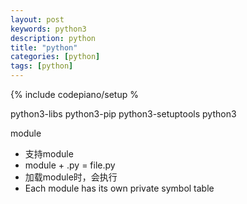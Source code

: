 ```yaml
---
layout: post
keywords: python3 
description: python
title: "python"
categories: [python]
tags: [python]
---
```

{% include codepiano/setup %

python3-libs
python3-pip
python3-setuptools
python3


module
* 支持module
* module + .py = file.py
* 加载module时，会执行
* Each module has its own private symbol table